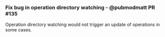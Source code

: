 ### Fix bug in operation directory watching - @pubmodmatt PR #135

Operation directory watching would not trigger an update of operations in some cases.
